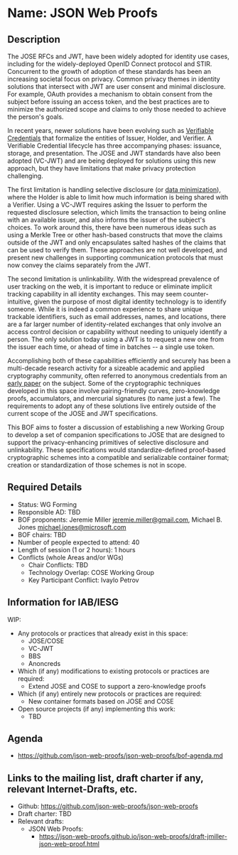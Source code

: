 # Name: JSON Web Proofs

## Description

The JOSE RFCs and JWT, have been widely adopted for identity use cases, including for the widely-deployed OpenID Connect protocol and STIR.  Concurrent to the growth of adoption of these standards has been an increasing societal focus on privacy.  Common privacy themes in identity solutions that intersect with JWT are user consent and minimal disclosure.  For example, OAuth provides a mechanism to obtain consent from the subject before issuing an access token, and the best practices are to minimize the authorized scope and claims to only those needed to achieve the person's goals.

In recent years, newer solutions have been evolving such as [Verifiable Credentials](https://www.w3.org/TR/vc-data-model/) that formalize the entities of Issuer, Holder, and Verifier.  A Verifiable Credential lifecycle has three accompanying phases: issuance, storage, and presentation.  The JOSE and JWT standards have also been adopted (VC-JWT) and are being deployed for solutions using this new approach, but they have limitations that make privacy protection challenging.

The first limitation is handling selective disclosure (or [data minimization](https://www.rfc-editor.org/rfc/rfc6973.html#section-6.1)), where the Holder is able to limit how much information is being shared with a Verifier.  Using a VC-JWT requires asking the Issuer to perform the requested disclosure selection, which limits the transaction to being online with an available issuer, and also informs the issuer of the subject's choices.  To work around this, there have been numerous ideas such as using a Merkle Tree or other hash-based constructs that move the claims outside of the JWT and only encapsulates salted hashes of the claims that can be used to verify them.  These approaches are not well developed, and present new challenges in supporting communication protocols that must now convey the claims separately from the JWT.

The second limitation is unlinkability.  With the widespread prevalence of user tracking on the web, it is important to reduce or eliminate implicit tracking capability in all identity exchanges.  This may seem counter-intuitive, given the purpose of most digital identity technology is to identify someone.  While it is indeed a common experience to share unique trackable identifiers, such as email addresses, names, and locations, there are a far larger number of identity-related exchanges that only involve an access control decision or capability without needing to uniquely identify a person.  The only solution today using a JWT is to request a new one from the issuer each time, or ahead of time in batches -- a single use token.

Accomplishing both of these capabilities efficiently and securely has been a multi-decade research activity for a sizeable academic and applied cryptography community, often referred to anonymous credentials from an [early paper](http://cs.brown.edu/people/alysyans/papers/cl01a.pdf) on the subject.  Some of the cryptographic techniques developed in this space involve pairing-friendly curves, zero-knowledge proofs, accumulators, and mercurial signatures (to name just a few).  The requirements to adopt any of these solutions live entirely outside of the current scope of the JOSE and JWT specifications.

This BOF aims to foster a discussion of establishing a new Working Group to develop a set of companion specifications to JOSE that are designed to support the privacy-enhancing primitives of selective disclosure and unlinkability.  These specifications would standardize-defined proof-based cryptographic schemes into a compatible and serializable container format; creation or standardization of those schemes is not in scope.

## Required Details
- Status: WG Forming
- Responsible AD: TBD
- BOF proponents: Jeremie Miller <jeremie.miller@gmail.com>, Michael B. Jones <michael.jones@microsoft.com>
- BOF chairs: TBD
- Number of people expected to attend: 40
- Length of session (1 or 2 hours): 1 hours
- Conflicts (whole Areas and/or WGs)
   - Chair Conflicts: TBD
   - Technology Overlap: COSE Working Group
   - Key Participant Conflict: Ivaylo Petrov

## Information for IAB/IESG

WIP:

- Any protocols or practices that already exist in this space:
  - JOSE/COSE
  - VC-JWT
  - BBS
  - Anoncreds
- Which (if any) modifications to existing protocols or practices are required:
  - Extend JOSE and COSE to support a zero-knowledge proofs
- Which (if any) entirely new protocols or practices are required:
  - New container formats based on JOSE and COSE
- Open source projects (if any) implementing this work:
  - TBD


## Agenda
   - https://github.com/json-web-proofs/json-web-proofs/bof-agenda.md

## Links to the mailing list, draft charter if any, relevant Internet-Drafts, etc.
   - Github: https://github.com/json-web-proofs/json-web-proofs
   - Draft charter: TBD
   - Relevant drafts:
      - JSON Web Proofs:
         - https://json-web-proofs.github.io/json-web-proofs/draft-jmiller-json-web-proof.html